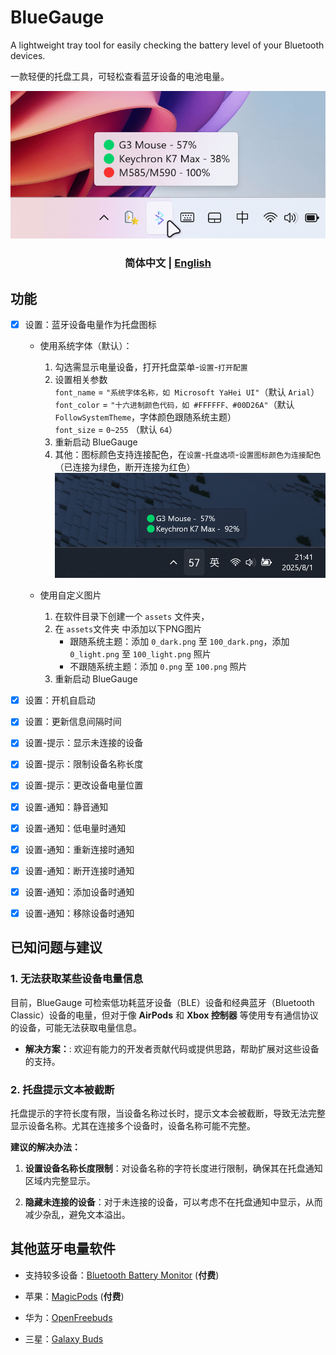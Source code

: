 # BlueGauge
A lightweight tray tool for easily checking the battery level of your Bluetooth devices.

一款轻便的托盘工具，可轻松查看蓝牙设备的电池电量。

![image](https://raw.githubusercontent.com/iKineticate/BlueGauge/main/screenshots/app.png)

<h3 align="center"> 简体中文 | <a href='./README-en.md'>English</a></h3>

## 功能

- [x] 设置：蓝牙设备电量作为托盘图标    

    - 使用系统字体（默认）：  
        1. 勾选需显示电量设备，打开托盘菜单-`设置`-`打开配置`
        2. 设置相关参数  
        `font_name` = `"系统字体名称，如 Microsoft YaHei UI"`（默认 `Arial`）  
        `font_color` = `"十六进制颜色代码，如 #FFFFFF、#00D26A"`（默认 `FollowSystemTheme`，字体颜色跟随系统主题）  
        `font_size` = `0~255`  （默认 `64`）   
        3. 重新启动 BlueGauge
        4. 其他：图标颜色支持连接配色，在`设置`-`托盘选项`-`设置图标颜色为连接配色`（已连接为绿色，断开连接为红色）
    ![image](screenshots/battery.png)

    - 使用自定义图片  
        1. 在软件目录下创建一个 `assets` 文件夹，
        2. 在 `assets`文件夹 中添加以下PNG图片
            - 跟随系统主题：添加 `0_dark.png` 至 `100_dark.png`，添加 `0_light.png` 至 `100_light.png` 照片
            - 不跟随系统主题：添加 `0.png` 至 `100.png` 照片  
        3. 重新启动 BlueGauge

- [x] 设置：开机自启动
- [x] 设置：更新信息间隔时间
- [x] 设置-提示：显示未连接的设备
- [x] 设置-提示：限制设备名称长度
- [x] 设置-提示：更改设备电量位置
- [x] 设置-通知：静音通知
- [x] 设置-通知：低电量时通知
- [x] 设置-通知：重新连接时通知
- [x] 设置-通知：断开连接时通知
- [x] 设置-通知：添加设备时通知
- [x] 设置-通知：移除设备时通知

## 已知问题与建议

### 1. 无法获取某些设备电量信息

目前，BlueGauge 可检索低功耗蓝牙设备（BLE）设备和经典蓝牙（Bluetooth Classic）设备的电量，但对于像 **AirPods** 和 **Xbox 控制器** 等使用专有通信协议的设备，可能无法获取电量信息。

- **解决方案：**: 欢迎有能力的开发者贡献代码或提供思路，帮助扩展对这些设备的支持。

### 2. 托盘提示文本被截断

托盘提示的字符长度有限，当设备名称过长时，提示文本会被截断，导致无法完整显示设备名称。尤其在连接多个设备时，设备名称可能不完整。

**建议的解决办法：**

1. **设置设备名称长度限制**：对设备名称的字符长度进行限制，确保其在托盘通知区域内完整显示。

2. **隐藏未连接的设备**：对于未连接的设备，可以考虑不在托盘通知中显示，从而减少杂乱，避免文本溢出。

## 其他蓝牙电量软件

 - 支持较多设备：[Bluetooth Battery Monitor](https://www.bluetoothgoodies.com/) (**付费**)

 - 苹果：[MagicPods](https://apps.microsoft.com/detail/9P6SKKFKSHKM) (**付费**)

 - 华为：[OpenFreebuds](https://github.com/melianmiko/OpenFreebuds)

 - 三星：[Galaxy Buds](https://apps.microsoft.com/detail/9NHTLWTKFZNB)
